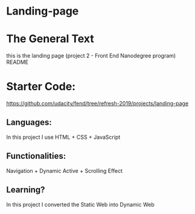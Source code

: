 # Landing-page
# The General Text
this is the landing page (project 2 - Front End Nanodegree program) README

# Starter Code:
https://github.com/udacity/fend/tree/refresh-2019/projects/landing-page

## Languages:
In this project I use HTML + CSS + JavaScript

## Functionalities:
Navigation + Dynamic Active + Scrolling Effect 

## Learning?
In this project I converted the Static Web into Dynamic Web

